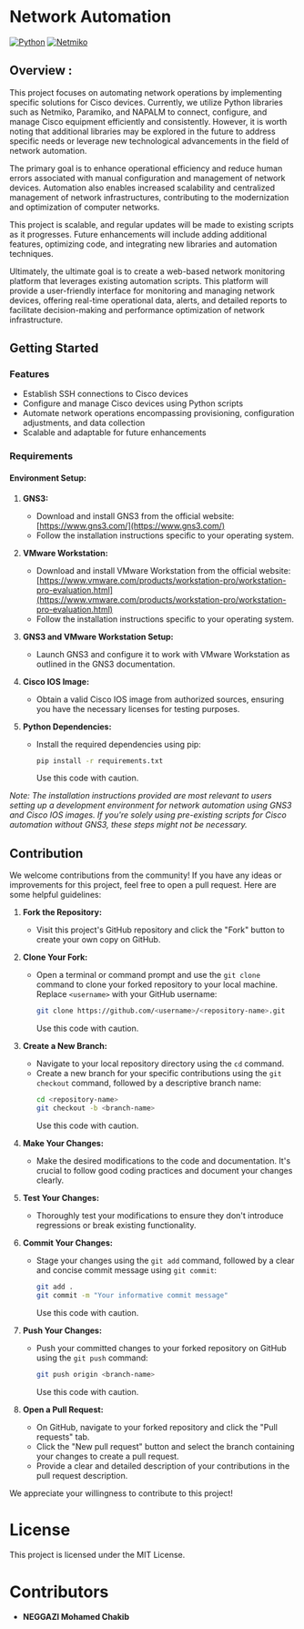 # Network Automation

[![Python](https://img.shields.io/badge/python-3.7%20%7C%203.8%20%7C%203.9%20%7C%203.10-blue.svg)](https://www.python.org/)
[![Netmiko](https://img.shields.io/pypi/v/netmiko.svg)](https://pypi.org/project/netmiko/)


## Overview : 

This project focuses on automating network operations by implementing specific solutions for Cisco devices. Currently, we utilize Python libraries such as Netmiko, Paramiko, and NAPALM to connect, configure, and manage Cisco equipment efficiently and consistently. However, it is worth noting that additional libraries may be explored in the future to address specific needs or leverage new technological advancements in the field of network automation.

The primary goal is to enhance operational efficiency and reduce human errors associated with manual configuration and management of network devices. Automation also enables increased scalability and centralized management of network infrastructures, contributing to the modernization and optimization of computer networks.

This project is scalable, and regular updates will be made to existing scripts as it progresses. Future enhancements will include adding additional features, optimizing code, and integrating new libraries and automation techniques.

Ultimately, the ultimate goal is to create a web-based network monitoring platform that leverages existing automation scripts. This platform will provide a user-friendly interface for monitoring and managing network devices, offering real-time operational data, alerts, and detailed reports to facilitate decision-making and performance optimization of network infrastructure.

## Getting Started

### Features

- Establish SSH connections to Cisco devices
- Configure and manage Cisco devices using Python scripts
- Automate network operations encompassing provisioning, configuration adjustments, and data collection
- Scalable and adaptable for future enhancements

### Requirements

#### Environment Setup:

1. **GNS3:**
   - Download and install GNS3 from the official website: [https://www.gns3.com/](https://www.gns3.com/)
   - Follow the installation instructions specific to your operating system.

2. **VMware Workstation:**
   - Download and install VMware Workstation from the official website: [https://www.vmware.com/products/workstation-pro/workstation-pro-evaluation.html](https://www.vmware.com/products/workstation-pro/workstation-pro-evaluation.html)
   - Follow the installation instructions specific to your operating system.

3. **GNS3 and VMware Workstation Setup:**
   - Launch GNS3 and configure it to work with VMware Workstation as outlined in the GNS3 documentation.

4. **Cisco IOS Image:**
   - Obtain a valid Cisco IOS image from authorized sources, ensuring you have the necessary licenses for testing purposes.

5. **Python Dependencies:**
   - Install the required dependencies using pip:
     ```bash
     pip install -r requirements.txt
     ```
     Use this code with caution.

*Note: The installation instructions provided are most relevant to users setting up a development environment for network automation using GNS3 and Cisco IOS images. If you're solely using pre-existing scripts for Cisco automation without GNS3, these steps might not be necessary.*

## Contribution

We welcome contributions from the community! If you have any ideas or improvements for this project, feel free to open a pull request. Here are some helpful guidelines:

1. **Fork the Repository:**
   - Visit this project's GitHub repository and click the "Fork" button to create your own copy on GitHub.

2. **Clone Your Fork:**
   - Open a terminal or command prompt and use the `git clone` command to clone your forked repository to your local machine. Replace `<username>` with your GitHub username:
     ```bash
     git clone https://github.com/<username>/<repository-name>.git
     ```
     Use this code with caution.

3. **Create a New Branch:**
   - Navigate to your local repository directory using the `cd` command.
   - Create a new branch for your specific contributions using the `git checkout` command, followed by a descriptive branch name:
     ```bash
     cd <repository-name>
     git checkout -b <branch-name>
     ```
     Use this code with caution.

4. **Make Your Changes:**
   - Make the desired modifications to the code and documentation. It's crucial to follow good coding practices and document your changes clearly.

5. **Test Your Changes:**
   - Thoroughly test your modifications to ensure they don't introduce regressions or break existing functionality.

6. **Commit Your Changes:**
   - Stage your changes using the `git add` command, followed by a clear and concise commit message using `git commit`:
     ```bash
     git add .
     git commit -m "Your informative commit message"
     ```
     Use this code with caution.

7. **Push Your Changes:**
   - Push your committed changes to your forked repository on GitHub using the `git push` command:
     ```bash
     git push origin <branch-name>
     ```
     Use this code with caution.

8. **Open a Pull Request:**
   - On GitHub, navigate to your forked repository and click the "Pull requests" tab.
   - Click the "New pull request" button and select the branch containing your changes to create a pull request.
   - Provide a clear and detailed description of your contributions in the pull request description.

We appreciate your willingness to contribute to this project!


# License

This project is licensed under the MIT License.

# Contributors

- **NEGGAZI Mohamed Chakib**


